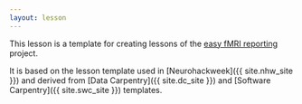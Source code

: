 ```yaml
---
layout: lesson
---
```

This lesson is a template for creating lessons of the [easy fMRI reporting]({{site.nhw_site}}) project.

It is based on the lesson template used in [Neurohackweek]({{ site.nhw_site }}) and derived from [Data Carpentry]({{ site.dc_site }})
and [Software Carpentry]({{ site.swc_site }}) templates.
